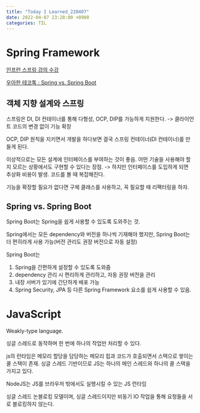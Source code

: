 ```yaml
---
title: "Today I Learned_220407"
date: 2022-04-07 23:28:00 +0900
categories: TIL
---
```


# Spring Framework
[인프런 스프링 강의 수강](https://www.inflearn.com/course/%EC%8A%A4%ED%94%84%EB%A7%81-%ED%95%B5%EC%8B%AC-%EC%9B%90%EB%A6%AC-%EA%B8%B0%EB%B3%B8%ED%8E%B8/dashboard)

[우아한 테코톡 : Spring vs. Spring Boot](https://www.youtube.com/watch?v=6h9qmKWK6Io)

## 객체 지향 설계와 스프링
스프링은 DI, DI 컨테이너를 통해 다형성, OCP, DIP를 가능하게 지원한다. -> 클라이언트 코드의 변경 없이 기능 확장

OCP, DIP 원칙을 지키면서 개발을 하다보면 결국 스프링 컨테이너(DI 컨테이너)를 만들게 된다.

이상적으로는 모든 설계에 인터페이스를 부여하는 것이 좋음. 어떤 기술을 사용해야 할지 모르는 상황에서도 구현할 수 있다는 장점. -> 하지만 인터페이스를 도입하게 되면 추상화 비용이 발생. 코드를 볼 때 복잡해진다.

기능을 확장할 필요가 없다면 구체 클래스를 사용하고, 꼭 필요할 때 리팩터링을 하자.

## Spring vs. Spring Boot

Spring Boot는 Spring을 쉽게 사용할 수 있도록 도와주는 것.

Spring에서는 모든 dependency와 버전을 하나씩 기재해야 했지만, Spring Boot는 더 편히라게 사용 가능(버전 관리도 권장 버전으로 자동 설정)

Spring Boot는
1. Spring을 간편하게 설정할 수 있도록 도와줌
2. dependency 관리 시 편리하게 관리하고, 자동 권장 버전을 관리
3. 내장 서버가 있기에 간단하게 배포 가능
4. Spring Security, JPA 등 다른 Spring Framework 요소를 쉽게 사용할 수 있음.

# JavaScript
Weakly-type language.

싱글 스레드로 동작하며 한 번에 하나의 작업만 처리할 수 있다.

js의 런타임은 메모리 할당을 담당하는 메모리 힙과 코드가 호출되면서 스택으로 쌓이는 콜 스택이 존재. 싱글 스레드 기반이므로 JS는 하나의 메인 스레드와 하나의 콜 스택을 가지고 있다.

NodeJS는 JS를 브라우저 밖에서도 실행시킬 수 있는 JS 런타임

싱글 스레드 논블로킹 모델이며, 싱글 스레드이지만 비동기 IO 작업을 통해 요청들을 서로 블로킹하지 않는다.